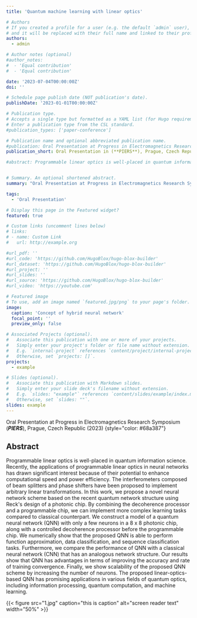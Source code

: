 ```yaml
---
title: 'Quantum machine learning with linear optics'

# Authors
# If you created a profile for a user (e.g. the default `admin` user), write the username (folder name) here
# and it will be replaced with their full name and linked to their profile.
authors:
  - admin

# Author notes (optional)
#author_notes:
#  - 'Equal contribution'
#  - 'Equal contribution'

date: '2023-07-04T00:00:00Z'
doi: ''

# Schedule page publish date (NOT publication's date).
publishDate: '2023-01-01T00:00:00Z'

# Publication type.
# Accepts a single type but formatted as a YAML list (for Hugo requirements).
# Enter a publication type from the CSL standard.
#publication_types: ['paper-conference']

# Publication name and optional abbreviated publication name.
#publication: Oral Presentation at Progress in Electromagnetics Research Symposium (*PIERS*)
publication_short: Oral Presentation in (**PIERS**), Prague, Czech Republic (2023)

#abstract: Programmable linear optics is well-placed in quantum information science. Recently, the applications of programmable linear optics in neural networks has drawn significant interest because of their potential to enhance computational speed and power efficiency. The interferometers composed of beam splitters and phase shifters have been proposed to implement arbitrary linear transformations. In this work, we propose a novel neural network scheme based on the recent quantum network structure using Reck's design of a photonic chip. By combining the decoherence processor and a programmable chip, we can implement more complex learning tasks compared to classical counterpart. We construct a model of a quantum neural network (QNN) with only a few neurons in a 8 x 8 photonic chip, along with a controlled decoherence processor before the programmable chip. We numerically show that the proposed QNN is able to perform function approximation, data classification, and sequence classification tasks. Furthermore, we compare the performance of QNN with a classical neural network (CNN) that has an analogous network structure. Our results show that QNN has advantages in terms of improving the accuracy and rate of training convergence. Finally, we show scalability of the proposed QNN scheme by increasing the number of neurons. The proposed linear-optics-based QNN has promising applications in various fields of quantum optics, including information processing, quantum computation, and machine learning.


# Summary. An optional shortened abstract.
summary: "Oral Presentation at Progress in Electromagnetics Research Symposium (PIERS), Prague, Czech Republic (2023)"

tags:
  - 'Oral Presentation'

# Display this page in the Featured widget?
featured: true

# Custom links (uncomment lines below)
# links:
# - name: Custom Link
#   url: http://example.org

#url_pdf: ''
#url_code: 'https://github.com/HugoBlox/hugo-blox-builder'
#url_dataset: 'https://github.com/HugoBlox/hugo-blox-builder'
#url_project: ''
#url_slides: ''
#url_source: 'https://github.com/HugoBlox/hugo-blox-builder'
#url_video: 'https://youtube.com'

# Featured image
# To use, add an image named `featured.jpg/png` to your page's folder.
image:
  caption: 'Concept of hybrid neural network'
  focal_point: ''
  preview_only: false

# Associated Projects (optional).
#   Associate this publication with one or more of your projects.
#   Simply enter your project's folder or file name without extension.
#   E.g. `internal-project` references `content/project/internal-project/index.md`.
#   Otherwise, set `projects: []`.
projects:
  - example

# Slides (optional).
#   Associate this publication with Markdown slides.
#   Simply enter your slide deck's filename without extension.
#   E.g. `slides: "example"` references `content/slides/example/index.md`.
#   Otherwise, set `slides: ""`.
slides: example
---
```


Oral Presentation at Progress in Electromagnetics Research Symposium (**_PIERS_**), Prague, Czech Republic (2023)
{style="color: #68a387"}


## Abstract 

Programmable linear optics is well-placed in quantum information science. Recently, the applications of programmable linear optics in neural networks has drawn significant interest because of their potential to enhance computational speed and power efficiency. The interferometers composed of beam splitters and phase shifters have been proposed to implement arbitrary linear transformations. In this work, we propose a novel neural network scheme based on the recent quantum network structure using Reck's design of a photonic chip. By combining the decoherence processor and a programmable chip, we can implement more complex learning tasks compared to classical counterpart. We construct a model of a quantum neural network (QNN) with only a few neurons in a 8 x 8 photonic chip, along with a controlled decoherence processor before the programmable chip. We numerically show that the proposed QNN is able to perform function approximation, data classification, and sequence classification tasks. Furthermore, we compare the performance of QNN with a classical neural network (CNN) that has an analogous network structure. Our results show that QNN has advantages in terms of improving the accuracy and rate of training convergence. Finally, we show scalability of the proposed QNN scheme by increasing the number of neurons. The proposed linear-optics-based QNN has promising applications in various fields of quantum optics, including information processing, quantum computation, and machine learning.




{{< figure src="1.jpg" caption="this is caption" alt="screen reader text" width="50%" >}}

